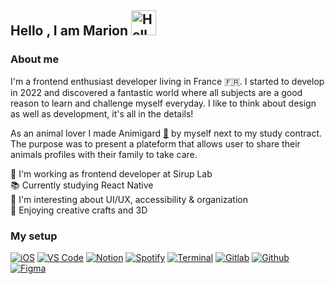  <h2>Hello , I am <b>Marion</b> <img src='https://raw.githubusercontent.com/MartinHeinz/MartinHeinz/master/wave.gif' alt="Hello" width="40" height="40" /></h2>


 <h3>About me</h3>
 <p>I'm a frontend enthusiast developer living in France 🇫🇷. I started to develop in 2022 and discovered a fantastic world where all subjects are a good reason to learn and challenge myself everyday. I like to think about design as well as development, it's all in the details!</p>
 <p>
As an animal lover I made Animigard <a href="https://www.youtube.com/watch?v=FfJHTR1AFbA&ab_channel=MarionLalonde" alt="Animigard" target="_blank">🔗</a> by myself next to my study contract. The purpose was to present a plateform that allows user to share their animals profiles with their family to take care.</p>

<p>🚀 I'm working as frontend developer at Sirup Lab<br/>📚 Currently studying React Native<br/>💭 I'm interesting about UI/UX, accessibility & organization<br />🎨 Enjoying creative crafts and 3D </p>

<h3>My setup</h3>



<p align="left">
 
 [![iOS](https://img.shields.io/static/v1?label=&message=iOS&color=%23333&logo=apple&logoColor=%23%23181717)](https://)
[![ VS Code](https://img.shields.io/static/v1?label=&message=+VS+Code&color=%23333&logo=visualstudiocode&logoColor=%23007ACC)](https://)
[![Notion](https://img.shields.io/static/v1?label=&message=Notion&color=%23333&logo=notion)](https://)
[![Spotify](https://img.shields.io/static/v1?label=&message=Spotify&color=%23333&logo=spotify&logoColor=%231DB954)](https://)
[![Terminal](https://img.shields.io/static/v1?label=&message=Terminal&color=%23333&logo=powershell&logoColor=%23eee)](https://)
[![Gitlab](https://img.shields.io/static/v1?label=&message=Gitlab&color=%23333&logo=gitlab&logoColor=%23FC6D26)](https://)
[![Github](https://img.shields.io/static/v1?label=&message=Github&color=%23333&logo=github&logoColor=%23%23181717)](https://)
[![Figma](https://img.shields.io/static/v1?label=&message=Figma&color=%23333&logo=figma&logoColor=%23F24E1E)](https://)

</p>
